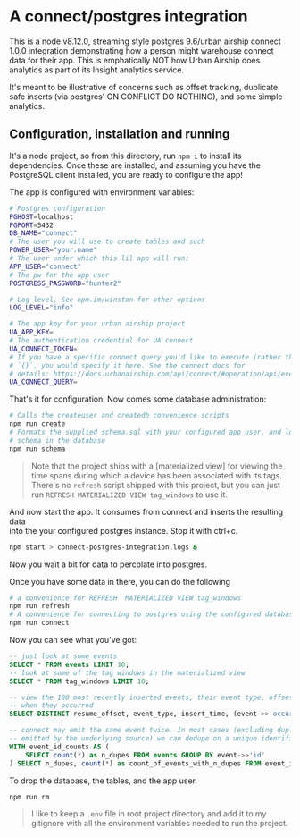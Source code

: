 # A connect/postgres integration

This is a node v8.12.0, streaming style postgres 9.6/urban airship connect 1.0.0
integration demonstrating how a person might warehouse connect data for
their app. This is emphatically NOT how Urban Airship does analytics as
part of its Insight analytics service.

It's meant to be illustrative of concerns such as offset tracking,
duplicate safe inserts (via postgres' ON CONFLICT DO NOTHING), and some simple
analytics.

## Configuration, installation and running

It's a node project, so from this directory, run `npm i` to install its
dependencies. Once these are installed, and assuming you have the PostgreSQL
client installed, you are ready to configure the app!


The app is configured with environment variables: 


```bash
# Postgres configuration
PGHOST=localhost
PGPORT=5432
DB_NAME="connect"
# The user you will use to create tables and such
POWER_USER="your.name"
# The user under which this lil app will run:
APP_USER="connect"
# The pw for the app user
POSTGRESS_PASSWORD="hunter2"

# Log level, See npm.im/winston for other options
LOG_LEVEL="info"

# The app key for your urban airship project
UA_APP_KEY=
# The authentication credential for UA connect
UA_CONNECT_TOKEN=
# If you have a specific connect query you'd like to execute (rather than just
# `{}`, you would specify it here. See the connect docs for 
# details: https://docs.urbanairship.com/api/connect/#operation/api/events/post/requestbody
UA_CONNECT_QUERY=
```

That's it for configuration. Now comes some database administration:

```bash
# Calls the createuser and createdb convenience scripts
npm run create 
# Formats the supplied schema.sql with your configured app user, and loads the 
# schema in the database
npm run schema
```

> Note that the project ships with a [materialized view] for viewing the time 
> spans during which a device has been associated with its tags. There's no
> `refresh` script shipped with this project, but you can just run `REFRESH
> MATERIALIZED VIEW tag_windows` to use it.

And now start the app. It consumes from connect and inserts the resulting data  
into the your configured postgres instance. Stop it with ctrl+c.

```bash
npm start > connect-postgres-integration.logs &
```

Now you wait a bit for data to percolate into postgres.

Once you have some data in there, you can do the following
```bash
# a convenience for REFRESH  MATERIALIZED VIEW tag_windows
npm run refresh
# A convenience for connecting to postgres using the configured database.
npm run connect
```

Now you can see what you've got:

```sql
-- just look at some events
SELECT * FROM events LIMIT 10; 
-- look at some of the tag windows in the materialized view
SELECT * FROM tag_windows LIMIT 10;

-- view the 100 most recently inserted events, their event type, offset, and
-- when they occurred
SELECT DISTINCT resume_offset, event_type, insert_time, (event->>'occurred')::timestamp as occurred FROM events ORDER BY insert_time DESC LIMIT 100;

-- connect may emit the same event twice. In most cases (excluding duplicates
-- emitted by the underlying source) we can dedupe on a unique identifier
WITH event_id_counts AS (
    SELECT count(*) as n_dupes FROM events GROUP BY event->>'id'
) SELECT n_dupes, count(*) as count_of_events_with_n_dupes FROM event_id_counts GROUP BY n_dupes;
```

To drop the database, the tables, and the app user.
```bash
npm run rm
```

> I like to keep a `.env` file in root project directory and add it to my
> gitignore with all the environment variables needed to run the project. 
